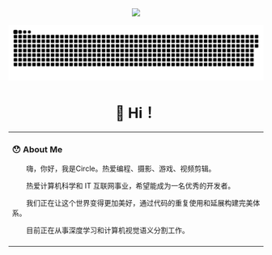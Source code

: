 <div align="center">

  <!-- dynamic typing effect 动态打字效果 -->
  <div>
    <img src="https://readme-typing-svg.demolab.com?font=Fira+Code&pause=1000&width=435&lines=console.log(%22Hello%2C%20World%22);Circle祝你生日快乐!&center=true&size=27" />
    </a>
  </div>


<!-- snake effect 贪吃蛇效果 -->
![](https://github.com/Circle930/Circle930/blob/output/github-contribution-grid-snake.svg)


#  👋 Hi！

<table>
  
<tr><td>

### 😯 About Me


<p>&emsp;&emsp;嗨，你好，我是Circle。热爱编程、摄影、游戏、视频剪辑。</p>
<p>&emsp;&emsp;热爱计算机科学和 IT 互联网事业，希望能成为一名优秀的开发者。</p>
<p>&emsp;&emsp;我们正在让这个世界变得更加美好，通过代码的重复使用和延展构建完美体系。</p>
<p>&emsp;&emsp;目前正在从事深度学习和计算机视觉语义分割工作。</p>


</td></tr>

<tr><td>
